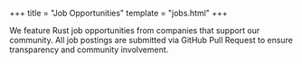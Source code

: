 +++
title = "Job Opportunities"
template = "jobs.html"
+++

We feature Rust job opportunities from companies that support our community. All job postings are submitted via GitHub Pull Request to ensure transparency and community involvement.
